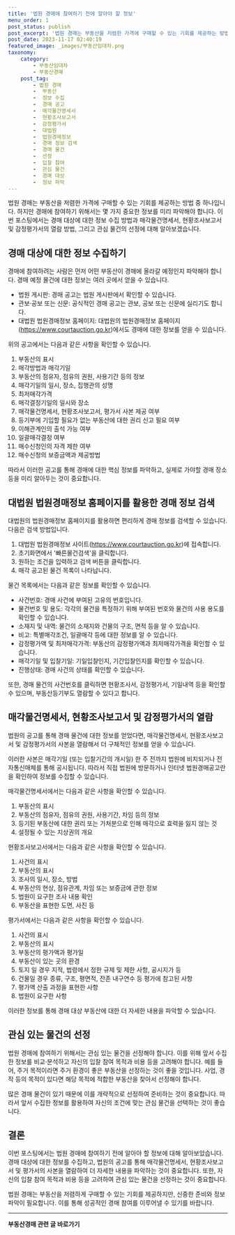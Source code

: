 ```yaml
---
title: '법원 경매에 참여하기 전에 알아야 할 정보'
menu_order: 1
post_status: publish
post_excerpt: '법원 경매는 부동산을 저렴한 가격에 구매할 수 있는 기회를 제공하는 방법 중 하나입니다. 하지만 경매에 참여하기 위해서는 몇 가지 중요한 정보를 미리 파악해야 합니다. 이번 포스팅에서는 경매 대상에 대한 정보 수집 방법과 매각물건명세서, 현황조사보고서 및 감정평가서의 열람 방법, 그리고 관심 물건의 선정에 대해 알아보겠습니다.'
post_date: 2023-11-17 02:40:19
featured_image: _images/부동산임대차.png
taxonomy:
    category:
        - 부동산임대차
        - 부동산경매
    post_tag:
        - 법원 경매
        -  부동산
        -  정보 수집
        -  경매 공고
        -  매각물건명세서
        -  현황조사보고서
        -  감정평가서
        -  대법원
        -  법원경매정보
        -  경매 정보 검색
        -  경매 물건
        -  선정
        -  입찰 참여
        -  관심 물건
        -  경매 대상
        -  정보 파악
---
```



법원 경매는 부동산을 저렴한 가격에 구매할 수 있는 기회를 제공하는 방법 중 하나입니다. 하지만 경매에 참여하기 위해서는 몇 가지 중요한 정보를 미리 파악해야 합니다. 이번 포스팅에서는 경매 대상에 대한 정보 수집 방법과 매각물건명세서, 현황조사보고서 및 감정평가서의 열람 방법, 그리고 관심 물건의 선정에 대해 알아보겠습니다.

## 경매 대상에 대한 정보 수집하기

경매에 참여하려는 사람은 먼저 어떤 부동산이 경매에 올라갈 예정인지 파악해야 합니다. 경매 예정 물건에 대한 정보는 여러 곳에서 얻을 수 있습니다. 

- 법원 게시판: 경매 공고는 법원 게시판에서 확인할 수 있습니다.
- 관보·공보 또는 신문: 공식적인 경매 공고는 관보, 공보 또는 신문에 실리기도 합니다.
- 대법원 법원경매정보 홈페이지: 대법원의 법원경매정보 홈페이지(https://www.courtauction.go.kr)에서도 경매에 대한 정보를 얻을 수 있습니다.

위의 공고에서는 다음과 같은 사항을 확인할 수 있습니다.

1. 부동산의 표시
2. 매각방법과 매각기일
3. 부동산의 점유자, 점유의 권원, 사용기간 등의 정보
4. 매각기일의 일시, 장소, 집행관의 성명
5. 최저매각가격
6. 매각결정기일의 일시와 장소
7. 매각물건명세서, 현황조사보고서, 평가서 사본 제공 여부
8. 등기부에 기입할 필요가 없는 부동산에 대한 권리 신고 필요 여부
9. 이해관계인의 출석 가능 여부
10. 일괄매각결정 여부
11. 매수신청인의 자격 제한 여부
12. 매수신청의 보증금액과 제공방법

따라서 이러한 공고를 통해 경매에 대한 핵심 정보를 파악하고, 실제로 가야할 경매 장소 등을 미리 알아두는 것이 중요합니다.

## 대법원 법원경매정보 홈페이지를 활용한 경매 정보 검색

대법원의 법원경매정보 홈페이지를 활용하면 편리하게 경매 정보를 검색할 수 있습니다. 다음은 검색 방법입니다.

1. 대법원 법원경매정보 사이트(https://www.courtauction.go.kr)에 접속합니다.
2. 초기화면에서 '빠른물건검색'을 클릭합니다.
3. 원하는 조건을 입력하고 검색 버튼을 클릭합니다.
4. 매각 공고된 물건 목록이 나타납니다.

물건 목록에서는 다음과 같은 정보를 확인할 수 있습니다.

- 사건번호: 경매 사건에 부여된 고유의 번호입니다.
- 물건번호 및 용도: 각각의 물건을 특정하기 위해 부여된 번호와 물건의 사용 용도를 확인할 수 있습니다.
- 소재지 및 내역: 물건의 소재지와 건물의 구조, 면적 등을 알 수 있습니다.
- 비고: 특별매각조건, 일괄매각 등에 대한 정보를 알 수 있습니다.
- 감정평가액 및 최저매각가격: 부동산의 감정평가액과 최저매각가격을 확인할 수 있습니다.
- 매각기일 및 입찰기일: 기일입찰인지, 기간입찰인지를 확인할 수 있습니다.
- 진행상태: 경매 사건의 상태를 확인할 수 있습니다.

또한, 경매 물건의 사건번호를 클릭하면 현황조사서, 감정평가서, 기일내역 등을 확인할 수 있으며, 부동산등기부도 열람할 수 있다고 합니다.

## 매각물건명세서, 현황조사보고서 및 감정평가서의 열람

법원의 공고를 통해 경매 물건에 대한 정보를 얻었다면, 매각물건명세서, 현황조사보고서 및 감정평가서의 사본을 열람해서 더 구체적인 정보를 얻을 수 있습니다.

이러한 사본은 매각기일 (또는 입찰기간의 개시일) 한 주 전까지 법원에 비치되거나 전자통신매체를 통해 공시됩니다. 따라서 직접 법원에 방문하거나 인터넷 법원경매공고란을 확인하여 정보를 수집할 수 있습니다.

매각물건명세서에서는 다음과 같은 사항을 확인할 수 있습니다.

1. 부동산의 표시
2. 부동산의 점유자, 점유의 권원, 사용기간, 차임 등의 정보
3. 등기된 부동산에 대한 권리 또는 가처분으로 인해 매각으로 효력을 잃지 않는 것
4. 설정될 수 있는 지상권의 개요

현황조사보고서에서는 다음과 같은 사항을 확인할 수 있습니다.

1. 사건의 표시
2. 부동산의 표시
3. 조사의 일시, 장소, 방법
4. 부동산의 현상, 점유관계, 차임 또는 보증금에 관한 정보
5. 법원이 요구한 조사 내용 확인
6. 부동산을 표현한 도면, 사진 등

평가서에서는 다음과 같은 사항을 확인할 수 있습니다.

1. 사건의 표시
2. 부동산의 표시
3. 부동산의 평가액과 평가일
4. 부동산이 있는 곳의 환경
5. 토지 일 경우 지적, 법령에서 정한 규제 및 제한 사항, 공시지가 등
6. 건물일 경우 종류, 구조, 평면적, 잔존 내구연수 등 평가에 참고된 사항
7. 평가액 산출 과정을 표현한 사항
8. 법원이 요구한 사항

이러한 정보를 통해 경매 대상 부동산에 대한 더 자세한 내용을 파악할 수 있습니다.

## 관심 있는 물건의 선정

법원 경매에 참여하기 위해서는 관심 있는 물건을 선정해야 합니다. 이를 위해 앞서 수집한 정보를 비교·분석하고 자신의 입찰 참여 목적과 비용 등을 고려해야 합니다. 예를 들어, 주거 목적이라면 주거 환경이 좋은 부동산을 선정하는 것이 좋을 것입니다. 사업, 경작 등의 목적이 있다면 해당 목적에 적합한 부동산을 찾아서 선정해야 합니다.

많은 경매 물건이 있기 때문에 이를 개략적으로 선정하여 준비하는 것이 중요합니다. 따라서 앞서 수집한 정보를 활용하여 자신의 조건에 맞는 관심 물건을 선택하는 것이 좋습니다.


## 결론

이번 포스팅에서는 법원 경매에 참여하기 전에 알아야 할 정보에 대해 알아보았습니다. 경매 대상에 대한 정보를 수집하고, 법원의 공고를 통해 매각물건명세서, 현황조사보고서 및 평가서의 사본을 열람하여 더 자세한 내용을 파악하는 것이 중요합니다. 또한, 자신의 입찰 참여 목적과 비용 등을 고려하여 관심 있는 물건을 선정하는 것이 중요합니다.

법원 경매는 부동산을 저렴하게 구매할 수 있는 기회를 제공하지만, 신중한 준비와 정보 파악이 필요합니다. 이를 통해 성공적인 경매 참여를 이루어낼 수 있기를 바랍니다.
<!-- wp:separator -->
<hr class="wp-block-separator has-alpha-channel-opacity"/>
<!-- /wp:separator -->

<!-- wp:group {"backgroundColor":"base","layout":{"type":"constrained"}} -->
<div class="wp-block-group has-base-background-color has-background"><!-- wp:paragraph {"align":"center","fontSize":"medium"} -->
<p class="has-text-align-center has-large-font-size"><strong>부동산경매 관련 글 바로가기</strong></p>
<!-- /wp:paragraph -->


<!-- wp:latest-posts
{"categories":[{"id":22954,"count":19,"description":"","link":"https://uknowlaw.com/category/%eb%b6%80%eb%8f%99%ec%82%b0%ea%b2%bd%eb%a7%a4/","name":"부동산경매","slug":"부동산경매","taxonomy":"category","parent":0,"meta":[],"_links":{"self":[{"href":"https://uknowlaw.com/wp-json/wp/v2/categories/22954"}],"collection":[{"href":"https://uknowlaw.com/wp-json/wp/v2/categories"}],"about":[{"href":"https://uknowlaw.com/wp-json/wp/v2/taxonomies/category"}],"wp:post_type":[{"href":"https://uknowlaw.com/wp-json/wp/v2/posts?categories=22954"}],"curies":[{"name":"wp","href":"https://api.w.org/{rel}","templated":true}]}}],"postsToShow":100,"excerptLength":28,"postLayout":"grid","columns":2,"featuredImageAlign":"left","featuredImageSizeSlug":"large","fontSize":"small"} /--></div>
<!-- /wp:group -->